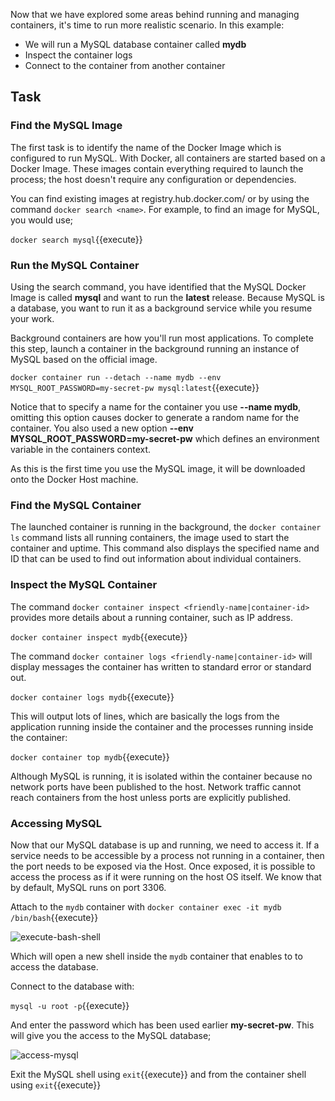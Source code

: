 Now that we have explored some areas behind running and managing containers, it's time to run more realistic scenario. In this example:

* We will run a MySQL database container called **mydb**
* Inspect the container logs
* Connect to the container from another container

## Task

### Find the MySQL Image

The first task is to identify the name of the Docker Image which is configured to run MySQL. With Docker, all containers are started based on a Docker Image. These images contain everything required to launch the process; the host doesn't require any configuration or dependencies.

You can find existing images at registry.hub.docker.com/ or by using the command ```docker search <name>```. For example, to find an image for MySQL, you would use;

```docker search mysql```{{execute}}

### Run the MySQL Container

Using the search command, you have identified that the MySQL Docker Image is called **mysql** and want to run the **latest** release. Because MySQL is a database, you want to run it as a background service while you resume your work.

Background containers are how you'll run most applications. To complete this step, launch a container in the background running an instance of MySQL based on the official image.

```docker container run --detach --name mydb --env MYSQL_ROOT_PASSWORD=my-secret-pw mysql:latest```{{execute}}

Notice that to specify a name for the container you use **--name mydb**, omitting this option causes docker to generate a random name for the container. You also used a new option **--env MYSQL_ROOT_PASSWORD=my-secret-pw** which defines an environment variable in the containers context.

As this is the first time you use the MySQL image, it will be downloaded onto the Docker Host machine.

### Find the MySQL Container

The launched container is running in the background, the ```docker container ls``` command lists all running containers, the image used to start the container and uptime. This command also displays the specified name and ID that can be used to find out information about individual containers.

### Inspect the MySQL Container

The command ```docker container inspect <friendly-name|container-id>``` provides more details about a running container, such as IP address.

```docker container inspect mydb```{{execute}}

The command ```docker container logs <friendly-name|container-id>``` will display messages the container has written to standard error or standard out.

```docker container logs mydb```{{execute}}

This will output lots of lines, which are basically the logs from the application running inside the container and the processes running inside the container:

```docker container top mydb```{{execute}}

Although MySQL is running, it is isolated within the container because no network ports have been published to the host. Network traffic cannot reach containers from the host unless ports are explicitly published.

### Accessing MySQL

Now that our MySQL database is up and running, we need to access it. If a service needs to be accessible by a process not running in a container, then the port needs to be exposed via the Host. Once exposed, it is possible to access the process as if it were running on the host OS itself. We know that by default, MySQL runs on port 3306.

Attach to the `mydb` container with ```docker container exec -it mydb /bin/bash```{{execute}}

![execute-bash-shell](assets/exec-shell.png)

Which will open a new shell inside the `mydb` container that enables to to access the database.

Connect to the database with:

```mysql -u root -p```{{execute}}

And enter the password which has been used earlier **my-secret-pw**. This will give you the access to the MySQL database;

![access-mysql](assets/access-mysql.png)

Exit the MySQL shell using ```exit```{{execute}} and from the container shell using ```exit```{{execute}}
